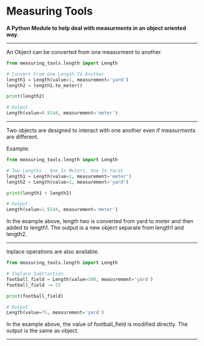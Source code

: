 # Measuring Tools
__A Python Module to help deal with measurments in an object oriented way.__

---
An Object can be converted from one measurment to another.

```python
from measuring_tools.length import Length

# Convert From One Length To Another
length1 = Length(value=1, measurement='yard')
length2 = length1.to_meter()

print(length2)

# Output
Length(value=0.9144, measurement='meter')
```

---
Two objects are designed to interact with one another even if measurments are different.

Example:
``` python
from measuring_tools.length import Length

# Two Lengths - One In Meters, One In Yards
length1 = Length(value=1, measurement='meter')
length2 = Length(value=1, measurement='yard')

print(length1 + length2)

# Output
Length(value=1.9144, measurement='meter')
```

In the example above, length two is converted from yard to meter and then added to length1. The output is a new object separate from length1 and length2.

---

Inplace operations are also available.

```python
from measuring_tools.length import Length

# Inplace Subtraction
football_field = Length(value=100, measurement='yard')
football_field -= 25

print(football_field)

# Output
Length(value=75, measurement='yard')
```
In the example above, the value of football_field is modified directly. The output is the same as object.

---